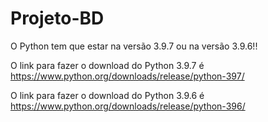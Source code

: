 # Projeto-BD

O Python tem que estar na versão 3.9.7 ou na versão 3.9.6!!

O link para fazer o download do Python 3.9.7 é https://www.python.org/downloads/release/python-397/

O link para fazer o download do Python 3.9.6 é https://www.python.org/downloads/release/python-396/

